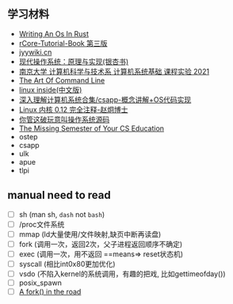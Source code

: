 ## 学习材料

- [Writing An Os In Rust](https://os.phil-opp.com/)
- [rCore-Tutorial-Book 第三版](https://rcore-os.github.io/rCore-Tutorial-Book-v3/index.html)
- [jyywiki.cn](http://jyywiki.cn/)
- [现代操作系统：原理与实现(银杏书)](https://ipads.se.sjtu.edu.cn/mospi/)
- [南京大学 计算机科学与技术系 计算机系统基础 课程实验 2021](https://nju-projectn.github.io/ics-pa-gitbook/ics2021/)
- [The Art Of Command Line](https://github.com/jlevy/the-art-of-command-line)
- [linux inside(中文版)](https://github.com/MintCN/linux-insides-zh)
- [深入理解计算机系统合集/csapp-概念讲解+OS代码实现](https://www.bilibili.com/video/BV17K4y1N7Q2?spm_id_from=333.999.0.0)
- [Linux 内核 0.12 完全注释-赵炯博士](http://www.oldlinux.org/download/CLK-5.0-WithCover.pdf)
- [你管这破玩意叫操作系统源码](https://github.com/sunym1993/flash-linux0.11-talk)
- [The Missing Semester of Your CS Education](https://missing-semester-cn.github.io/)
- ostep
- csapp
- ulk
- apue
- tlpi

## manual need to read
- [ ] sh (man sh, `dash` not `bash`)
- [ ] /proc文件系统
- [ ] mmap (ld大量使用/文件映射,缺页中断再读盘)
- [ ] fork (调用一次，返回2次，父子进程返回顺序不确定)
- [ ] exec (调用一次，用不返回 ==means=> reset状态机)
- [ ] syscall (相比int0x80更加优化)
- [ ] vsdo (不陷入kernel的系统调用，有趣的把戏, 比如gettimeofday())
- [ ] posix_spawn
- [ ] [A fork() in the road](https://www.microsoft.com/en-us/research/uploads/prod/2019/04/fork-hotos19.pdf)
